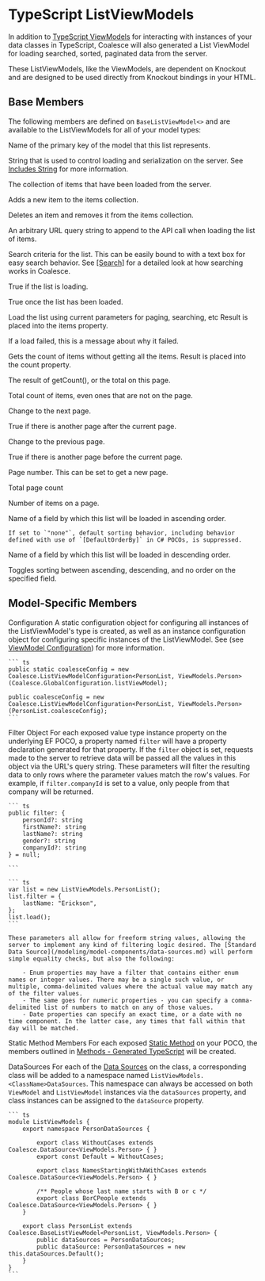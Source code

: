 

# TypeScript ListViewModels

In addition to [TypeScript ViewModels](/stacks/ko/client/view-model.md) for interacting with instances of your data classes in TypeScript, Coalesce will also generated a List ViewModel for loading searched, sorted, paginated data from the server.

These ListViewModels, like the ViewModels, are dependent on Knockout and are designed to be used directly from Knockout bindings in your HTML.


## Base Members

The following members are defined on `BaseListViewModel<>` and are available to the ListViewModels for all of your model types:

<Prop def="modelKeyName: string" lang="ts" />

Name of the primary key of the model that this list represents.

<Prop def="includes: string" lang="ts" />

String that is used to control loading and serialization on the server. See [Includes String](/concepts/includes.md) for more information.
    

<Prop def="items: KnockoutObservableArray<TItem>" lang="ts" />

The collection of items that have been loaded from the server.

<Prop def="addNewItem: (): TItem" lang="ts" />

Adds a new item to the items collection.
    
<Prop def="deleteItem: (item: TItem): JQueryPromise<any>" lang="ts" />

Deletes an item and removes it from the items collection.


<Prop def="queryString: string" lang="ts" />

An arbitrary URL query string to append to the API call when loading the list of items.
    
<Prop def="search: KnockoutObservable<string>" lang="ts" />

Search criteria for the list. This can be easily bound to with a text box for easy search behavior. See [[Search]](/modeling/model-components/attributes/search.md) for a detailed look at how searching works in Coalesce.

    
<Prop def="isLoading: KnockoutObservable<boolean>" lang="ts" />

True if the list is loading.

<Prop def="isLoaded: KnockoutObservable<boolean>" lang="ts" />

True once the list has been loaded.
    
<Prop def="load: (callback?: any): JQueryPromise<any>" lang="ts" />

Load the list using current parameters for paging, searching, etc Result is placed into the items property.
    
<Prop def="message: KnockoutObservable<string>" lang="ts" />

If a load failed, this is a message about why it failed.
    

<Prop def="getCount: (callback?: any): JQueryPromise<any>" lang="ts" />

Gets the count of items without getting all the items. Result is placed into the count property.

<Prop def="count: KnockoutObservable<number>" lang="ts" />

The result of getCount(), or the total on this page.
    
<Prop def="totalCount: KnockoutObservable<number>" lang="ts" />

Total count of items, even ones that are not on the page.

    
<Prop def="nextPage: (): void" lang="ts" />

Change to the next page.
    
<Prop def="nextPageEnabled: KnockoutComputed<boolean>" lang="ts" />

True if there is another page after the current page.
    
<Prop def="previousPage: (): void" lang="ts" />

Change to the previous page.
    
<Prop def="previousPageEnabled: KnockoutComputed<boolean>" lang="ts" />

True if there is another page before the current page.
    
<Prop def="page: KnockoutObservable<number>" lang="ts" />

Page number. This can be set to get a new page.
    
<Prop def="pageCount: KnockoutObservable<number>" lang="ts" />

Total page count
    
<Prop def="pageSize: KnockoutObservable<number>" lang="ts" />

Number of items on a page.

<Prop def="orderBy: KnockoutObservable<string>" lang="ts" />

Name of a field by which this list will be loaded in ascending order.

    If set to `"none"`, default sorting behavior, including behavior defined with use of `[DefaultOrderBy]` in C# POCOs, is suppressed.
    
<Prop def="orderByDescending: KnockoutObservable<string>" lang="ts" />

Name of a field by which this list will be loaded in descending order.
    
<Prop def="orderByToggle: (field: string): void" lang="ts" />

Toggles sorting between ascending, descending, and no order on the specified field.
        

## Model-Specific Members

Configuration
    A static configuration object for configuring all instances of the ListViewModel's  type is created, as well as an instance configuration object for configuring specific instances of the ListViewModel. See (see [ViewModel Configuration](/stacks/ko/client/model-config.md)) for more information.

    ``` ts
    public static coalesceConfig = new Coalesce.ListViewModelConfiguration<PersonList, ViewModels.Person>(Coalesce.GlobalConfiguration.listViewModel);

    public coalesceConfig = new Coalesce.ListViewModelConfiguration<PersonList, ViewModels.Person>(PersonList.coalesceConfig);
    ```


Filter Object
    For each exposed value type instance property on the underlying EF POCO, a property named `filter` will have a property declaration generated for that property. If the `filter` object is set, requests made to the server to retrieve data will be passed all the values in this object via the URL's query string. These parameters will filter the resulting data to only rows where the parameter values match the row's values. For example, if `filter.companyId` is set to a value, only people from that company will be returned.
    
    ``` ts
    public filter: {
        personId?: string
        firstName?: string
        lastName?: string
        gender?: string
        companyId?: string
    } = null;

    ```

    ``` ts
    var list = new ListViewModels.PersonList();
    list.filter = {
        lastName: "Erickson",
    };
    list.load();
    ```

    These parameters all allow for freeform string values, allowing the server to implement any kind of filtering logic desired. The [Standard Data Source](/modeling/model-components/data-sources.md) will perform simple equality checks, but also the following:

        - Enum properties may have a filter that contains either enum names or integer values. There may be a single such value, or multiple, comma-delimited values where the actual value may match any of the filter values.
        - The same goes for numeric properties - you can specify a comma-delimited list of numbers to match on any of those values.
        - Date properties can specify an exact time, or a date with no time component. In the latter case, any times that fall within that day will be matched.

Static Method Members
    For each exposed [Static Method](/modeling/model-components/methods.md) on your POCO, the members outlined in [Methods - Generated TypeScript](/stacks/ko/client/methods.md) will be created.

DataSources
    For each of the [Data Sources](/modeling/model-components/data-sources.md) on the class, a corresponding class will be added to a namespace named ``ListViewModels.<ClassName>DataSources``. This namespace can always be accessed on both `ViewModel` and `ListViewModel` instances via the `dataSources` property, and class instances can be assigned to the `dataSource` property.

    ``` ts
    module ListViewModels {
        export namespace PersonDataSources {
                    
            export class WithoutCases extends Coalesce.DataSource<ViewModels.Person> { }
            export const Default = WithoutCases;
            
            export class NamesStartingWithAWithCases extends Coalesce.DataSource<ViewModels.Person> { }
            
            /** People whose last name starts with B or c */
            export class BorCPeople extends Coalesce.DataSource<ViewModels.Person> { }
        }

        export class PersonList extends Coalesce.BaseListViewModel<PersonList, ViewModels.Person> {
            public dataSources = PersonDataSources;
            public dataSource: PersonDataSources = new this.dataSources.Default();
        }
    }
    ```

        